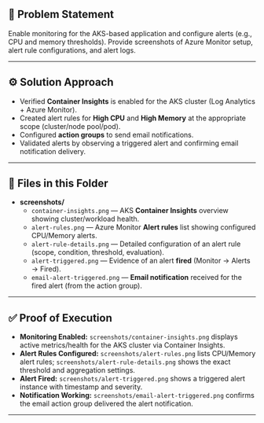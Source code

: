 ## 📌 Problem Statement
Enable monitoring for the AKS-based application and configure alerts (e.g., CPU and memory thresholds). Provide screenshots of Azure Monitor setup, alert rule configurations, and alert logs.

---

## ⚙️ Solution Approach
- Verified **Container Insights** is enabled for the AKS cluster (Log Analytics + Azure Monitor).
- Created alert rules for **High CPU** and **High Memory** at the appropriate scope (cluster/node pool/pod).
- Configured **action groups** to send email notifications.
- Validated alerts by observing a triggered alert and confirming email notification delivery.

---

## 📂 Files in this Folder
- **screenshots/**  
  - `container-insights.png` — AKS **Container Insights** overview showing cluster/workload health.  
  - `alert-rules.png` — Azure Monitor **Alert rules** list showing configured CPU/Memory alerts.  
  - `alert-rule-details.png` — Detailed configuration of an alert rule (scope, condition, threshold, evaluation).  
  - `alert-triggered.png` — Evidence of an alert **fired** (Monitor → Alerts → Fired).  
  - `email-alert-triggered.png` — **Email notification** received for the fired alert (from the action group).

---

## ✅ Proof of Execution
- **Monitoring Enabled:** `screenshots/container-insights.png` displays active metrics/health for the AKS cluster via Container Insights.  
- **Alert Rules Configured:** `screenshots/alert-rules.png` lists CPU/Memory alert rules; `screenshots/alert-rule-details.png` shows the exact threshold and aggregation settings.  
- **Alert Fired:** `screenshots/alert-triggered.png` shows a triggered alert instance with timestamp and severity.  
- **Notification Working:** `screenshots/email-alert-triggered.png` confirms the email action group delivered the alert notification.

---

